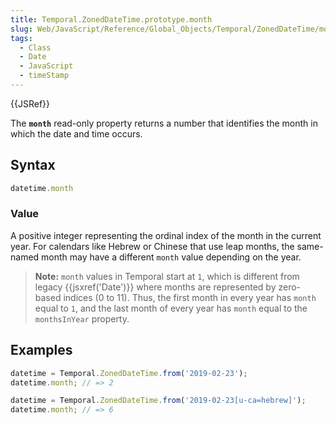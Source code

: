 ```yaml
---
title: Temporal.ZonedDateTime.prototype.month
slug: Web/JavaScript/Reference/Global_Objects/Temporal/ZonedDateTime/month
tags:
  - Class
  - Date
  - JavaScript
  - timeStamp
---
```

{{JSRef}}

The **`month`** read-only property returns a number that identifies the month in
which the date and time occurs.

## Syntax

```js
datetime.month
```

### Value

A positive integer representing the ordinal index of the month in the current
year. For calendars like Hebrew or Chinese that use leap months, the same-named
month may have a different `month` value depending on the year.

> **Note:** `month` values in Temporal start at `1`, which is different from
> legacy {{jsxref('Date')}} where months are represented by zero-based
> indices (0 to 11). Thus, the first month in every year has `month` equal to
> `1`, and the last month of every year has `month` equal to the `monthsInYear`
> property.

## Examples

```js
datetime = Temporal.ZonedDateTime.from('2019-02-23');
datetime.month; // => 2

datetime = Temporal.ZonedDateTime.from('2019-02-23[u-ca=hebrew]');
datetime.month; // => 6
```
